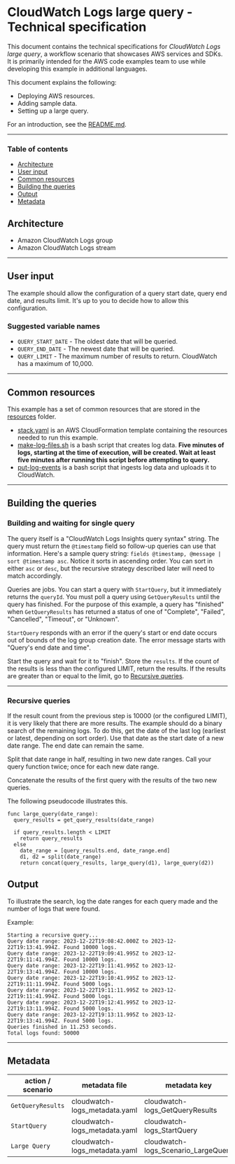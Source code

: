 # CloudWatch Logs large query - Technical specification

This document contains the technical specifications for _CloudWatch Logs large query_,
a workflow scenario that showcases AWS services and SDKs. It is primarily intended for the AWS code
examples team to use while developing this example in additional languages.

This document explains the following:

- Deploying AWS resources.
- Adding sample data.
- Setting up a large query.

For an introduction, see the [README.md](README.md).

---

### Table of contents

- [Architecture](#architecture)
- [User input](#user-input)
- [Common resources](#common-resources)
- [Building the queries](#building-the-queries)
- [Output](#output)
- [Metadata](#metadata)

## Architecture

- Amazon CloudWatch Logs group
- Amazon CloudWatch Logs stream

---

## User input

The example should allow the configuration of a query start date, query end date, and results limit. It's up to you to decide how to allow this configuration.

### Suggested variable names

- `QUERY_START_DATE` - The oldest date that will be queried.
- `QUERY_END_DATE` - The newest date that will be queried.
- `QUERY_LIMIT` - The maximum number of results to return. CloudWatch has a maximum of 10,000.

---

## Common resources

This example has a set of common resources that are stored in the [resources](resources) folder.

- [stack.yaml](resources/stack.yaml) is an AWS CloudFormation template containing the resources needed to run this example.
- [make-log-files.sh](resources/make-log-files.sh) is a bash script that creates log data. **Five minutes of logs, starting at the time of execution, will be created. Wait at least five minutes after running this script before attempting to query.**
- [put-log-events](resources/put-log-events.sh) is a bash script that ingests log data and uploads it to CloudWatch.

---

## Building the queries

### Building and waiting for single query

The query itself is a "CloudWatch Logs Insights query syntax" string. The query must return the `@timestamp` field so follow-up queries can use that information. Here's a sample query string: `fields @timestamp, @message | sort @timestamp asc`. Notice it sorts in ascending order. You can sort in either `asc` or `desc`, but the recursive strategy described later will need to match accordingly.

Queries are jobs. You can start a query with `StartQuery`, but it immediately returns the `queryId`. You must poll a query using `GetQueryResults` until the query has finished. For the purpose of this example, a query has "finished" when `GetQueryResults` has returned a status of one of "Complete", "Failed", "Cancelled", "Timeout", or "Unknown".

`StartQuery` responds with an error if the query's start or end date occurs out of bounds of the log group creation date. The error message starts with "Query's end date and time".

Start the query and wait for it to "finish". Store the `results`. If the count of the results is less than the configured LIMIT, return the results. If the results are greater than or equal to the limit, go to [Recursive queries](#recursive-queries).

---

### Recursive queries

If the result count from the previous step is 10000 (or the configured LIMIT), it is very likely that there are more results. The example should do a binary search of the remaining logs. To do this, get the date of the last log (earliest or latest, depending on sort order). Use that date as the start date of a new date range. The end date can remain the same.

Split that date range in half, resulting in two new date ranges. Call your query function twice; once for each new date range.

Concatenate the results of the first query with the results of the two new queries.

The following pseudocode illustrates this.

```pseudocode
func large_query(date_range):
  query_results = get_query_results(date_range)

  if query_results.length < LIMIT
    return query_results
  else
    date_range = [query_results.end, date_range.end]
    d1, d2 = split(date_range)
    return concat(query_results, large_query(d1), large_query(d2))
```

## Output

To illustrate the search, log the date ranges for each query made and the number of logs that were found.

Example:

```
Starting a recursive query...
Query date range: 2023-12-22T19:08:42.000Z to 2023-12-22T19:13:41.994Z. Found 10000 logs.
Query date range: 2023-12-22T19:09:41.995Z to 2023-12-22T19:11:41.994Z. Found 10000 logs.
Query date range: 2023-12-22T19:11:41.995Z to 2023-12-22T19:13:41.994Z. Found 10000 logs.
Query date range: 2023-12-22T19:10:41.995Z to 2023-12-22T19:11:11.994Z. Found 5000 logs.
Query date range: 2023-12-22T19:11:11.995Z to 2023-12-22T19:11:41.994Z. Found 5000 logs.
Query date range: 2023-12-22T19:12:41.995Z to 2023-12-22T19:13:11.994Z. Found 5000 logs.
Query date range: 2023-12-22T19:13:11.995Z to 2023-12-22T19:13:41.994Z. Found 5000 logs.
Queries finished in 11.253 seconds.
Total logs found: 50000
```

---

## Metadata

| action / scenario | metadata file                 | metadata key                      |
| ----------------- | ----------------------------- | --------------------------------- |
| `GetQueryResults` | cloudwatch-logs_metadata.yaml | cloudwatch-logs_GetQueryResults   |
| `StartQuery`      | cloudwatch-logs_metadata.yaml | cloudwatch-logs_StartQuery        |
| `Large Query`       | cloudwatch-logs_metadata.yaml | cloudwatch-logs_Scenario_LargeQuery |
